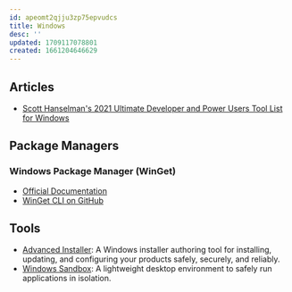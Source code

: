 ```yaml
---
id: apeomt2qjju3zp75epvudcs
title: Windows
desc: ''
updated: 1709117078801
created: 1661204646629
---
```


## Articles

- [Scott Hanselman's 2021 Ultimate Developer and Power Users Tool List for Windows](https://www.hanselman.com/blog/scott-hanselmans-2021-ultimate-developer-and-power-users-tool-list-for-windows)

## Package Managers

### Windows Package Manager (WinGet)

- [Official Documentation](https://learn.microsoft.com/en-us/windows/package-manager/)
- [WinGet CLI on GitHub](https://github.com/microsoft/winget-cli)

## Tools

- [Advanced Installer](https://www.advancedinstaller.com/): A Windows installer authoring tool for installing, updating, and configuring your products safely, securely, and reliably.
- [Windows Sandbox](https://learn.microsoft.com/en-us/windows/security/application-security/application-isolation/windows-sandbox/windows-sandbox-overview): A lightweight desktop environment to safely run applications in isolation.
